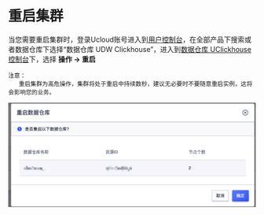# 重启集群

当您需要重启集群时，登录Ucloud账号进入到[用户控制台](https://passport.ucloud.cn/#login)，在全部产品下搜索或者数据仓库下选择“数据仓库 UDW Clickhouse”，进入到[数据仓库 UClickhouse控制台](https://console.ucloud.cn/udw/clickhouse)下，选择 **操作 -> 重启**

```
注意：
   重启集群为高危操作，集群将处于重启中持续数秒，建议无必要时不要随意重启实例，这将会影响您的业务。
```

![restart-cluster](images/restart-cluster.png)